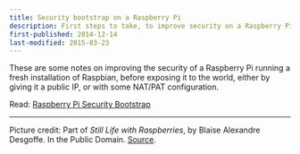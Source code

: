 ```yaml
--- 
title: Security bootstrap on a Raspberry Pi
description: First steps to take, to improve security on a Raspberry Pi 
first-published: 2014-12-14
last-modified: 2015-03-23
---
```


These are some notes on improving the security of a Raspberry Pi running a 
fresh installation of Raspbian, before exposing it to the world, either by 
giving it a public IP, or with some NAT/PAT configuration.

Read: [Raspberry Pi Security Bootstrap](/docs/raspberry-pi-security-bootstrap.html)

<hr>

Picture credit: Part of *Still Life with Raspberries*, by Blaise Alexandre Desgoffe. In the Public Domain.
[Source](https://archive.org/details/brooklynmuseum-o17732-still-life-with-raspberries).